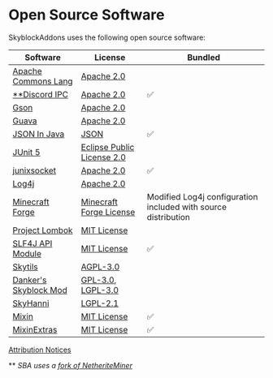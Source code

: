 # Open Source Software

SkyblockAddons uses the following open source software:

| Software                                                                       | License                                                                                                                                                    | Bundled                                                        |
|--------------------------------------------------------------------------------|------------------------------------------------------------------------------------------------------------------------------------------------------------|----------------------------------------------------------------|
| [Apache Commons Lang](https://github.com/apache/commons-lang)                  | [Apache 2.0](../../dependencyLicenses/discordIPC/APACHE_2.0.txt)                                                                                           |                                                                |
| [**Discord IPC](https://github.com/jagrosh/DiscordIPC)                         | [Apache 2.0](../../dependencyLicenses/discordIPC/APACHE_2.0.txt)                                                                                           | :white_check_mark:                                             |
| [Gson](https://github.com/google/gson)                                         | [Apache 2.0](../../dependencyLicenses/discordIPC/APACHE_2.0.txt)                                                                                           |                                                                |
| [Guava](https://github.com/google/guava)                                       | [Apache 2.0](../../dependencyLicenses/discordIPC/APACHE_2.0.txt)                                                                                           |                                                                |
| [JSON In Java](https://github.com/stleary/JSON-java)                           | [JSON](../../dependencyLicenses/json/JSON.txt)                                                                                                             | :white_check_mark:                                             |
| [JUnit 5](https://junit.org/)                                                  | [Eclipse Public License 2.0](https://github.com/junit-team/junit5/blob/main/LICENSE.md)                                                                    |                                                                |
| [junixsocket](https://github.com/kohlschutter/junixsocket)                     | [Apache 2.0](../../dependencyLicenses/junixsocket/APACHE_2.0.txt)                                                                                          | :white_check_mark:                                             |
| [Log4j](https://logging.apache.org/log4j/2.x/)                                 | [Apache 2.0](../../dependencyLicenses/discordIPC/APACHE_2.0.txt)                                                                                           |                                                                |
| [Minecraft Forge](https://github.com/MinecraftForge/MinecraftForge/tree/1.8.9) | [Minecraft Forge License](https://github.com/MinecraftForge/MinecraftForge/blob/1.8.9/MinecraftForge-License.txt)                                          | Modified Log4j configuration included with source distribution |
| [Project Lombok](https://projectlombok.org/)                                   | [MIT License](https://opensource.org/licenses/mit-license.php)                                                                                             |                                                                |
| [SLF4J API Module](http://www.slf4j.org/)                                      | [MIT License](../../dependencyLicenses/slf4j-api/MIT.txt)                                                                                                  | :white_check_mark:                                             |
| [Skytils](https://github.com/Skytils/SkytilsMod)                               | [AGPL-3.0](https://github.com/Skytils/SkytilsMod/blob/1.x/LICENSE.md)                                                                                      |                                                                |
| [Danker's Skyblock Mod](https://github.com/bowser0000/SkyblockMod)             | [GPL-3.0](https://github.com/bowser0000/SkyblockMod/blob/master/COPYING), [LGPL-3.0](https://github.com/bowser0000/SkyblockMod/blob/master/COPYING.LESSER) |                                                                |
| [SkyHanni](https://github.com/hannibal002/SkyHanni)                            | [LGPL-2.1](https://github.com/hannibal002/SkyHanni/blob/beta/LICENSE)                                                                                      |                                                                |
| [Mixin](https://github.com/SpongePowered/Mixin)                                | [MIT License](https://github.com/SpongePowered/Mixin/blob/master/LICENSE.txt)                                                                              | :white_check_mark:                                             |
| [MixinExtras](https://github.com/LlamaLad7/MixinExtras)                        | [MIT License](https://github.com/LlamaLad7/MixinExtras/blob/master/LICENSE)                                                                                | :white_check_mark:                                             |

[Attribution Notices](NOTICES.md)

** *SBA uses a [fork of NetheriteMiner](https://github.com/NetheriteMiner/DiscordIPC/)*